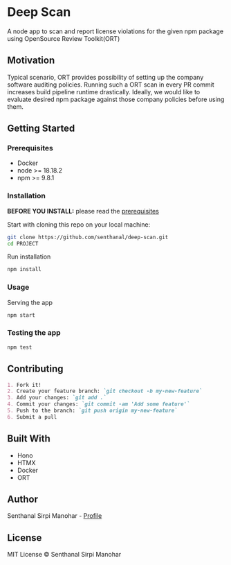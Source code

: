# Deep Scan

A node app to scan and report license violations for the given npm package using OpenSource Review Toolkit(ORT)

## Motivation

Typical scenario, ORT provides possibility of setting up the company software auditing policies. Running such a ORT scan in every PR commit increases build pipeline runtime drastically. Ideally, we would like to evaluate desired npm package against those company policies before using them.

## Getting Started

### Prerequisites

* Docker
* node >= 18.18.2
* npm >= 9.8.1

### Installation

**BEFORE YOU INSTALL:** please read the [prerequisites](#prerequisites)

Start with cloning this repo on your local machine:

```sh
git clone https://github.com/senthanal/deep-scan.git
cd PROJECT
```

Run installation

```sh
npm install
```

### Usage

Serving the app

```sh
npm start
```

### Testing the app

```sh
npm test
```

## Contributing

````markdown
1. Fork it!
2. Create your feature branch: `git checkout -b my-new-feature`
3. Add your changes: `git add .`
4. Commit your changes: `git commit -am 'Add some feature'`
5. Push to the branch: `git push origin my-new-feature`
6. Submit a pull
````

## Built With

* Hono
* HTMX
* Docker
* ORT

## Author

Senthanal Sirpi Manohar - [Profile](https://github.com/senthanal)


## License

MIT License © Senthanal Sirpi Manohar

